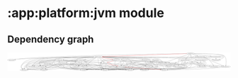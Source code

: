 # :app:platform:jvm module
## Dependency graph
![Dependency graph](../../../docs/images/graphs/dep_graph_app_platform_jvm.svg)
